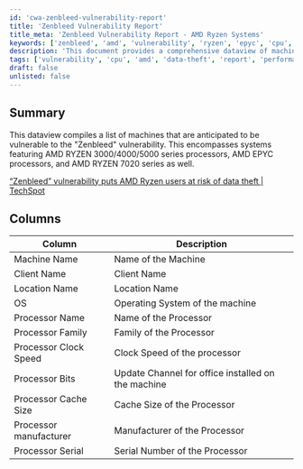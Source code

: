 ```yaml
---
id: 'cwa-zenbleed-vulnerability-report'
title: 'Zenbleed Vulnerability Report'
title_meta: 'Zenbleed Vulnerability Report - AMD Ryzen Systems'
keywords: ['zenbleed', 'amd', 'vulnerability', 'ryzen', 'epyc', 'cpu', 'data-theft']
description: 'This document provides a comprehensive dataview of machines that are expected to be vulnerable to the Zenbleed vulnerability, specifically targeting systems with AMD Ryzen 3000/4000/5000 series processors, AMD EPYC processors, and AMD Ryzen 7020 series.'
tags: ['vulnerability', 'cpu', 'amd', 'data-theft', 'report', 'performance', 'windows']
draft: false
unlisted: false
---
```

## Summary

This dataview compiles a list of machines that are anticipated to be vulnerable to the "Zenbleed" vulnerability. This encompasses systems featuring AMD RYZEN 3000/4000/5000 series processors, AMD EPYC processors, and AMD RYZEN 7020 series as well.

[“Zenbleed” vulnerability puts AMD Ryzen users at risk of data theft | TechSpot](https://www.techspot.com/news/99534-new-zenbleed-vulnerability-puts-amd-ryzen-cpu-users.html)

## Columns

| Column                     | Description                                   |
|---------------------------|-----------------------------------------------|
| Machine Name              | Name of the Machine                           |
| Client Name               | Client Name                                   |
| Location Name             | Location Name                                 |
| OS                        | Operating System of the machine               |
| Processor Name            | Name of the Processor                         |
| Processor Family          | Family of the Processor                       |
| Processor Clock Speed     | Clock Speed of the processor                  |
| Processor Bits            | Update Channel for office installed on the machine |
| Processor Cache Size      | Cache Size of the Processor                   |
| Processor manufacturer     | Manufacturer of the Processor                 |
| Processor Serial          | Serial Number of the Processor                |


